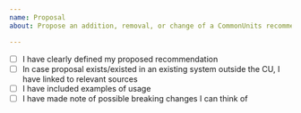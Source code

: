 ```yaml
---
name: Proposal
about: Propose an addition, removal, or change of a CommonUnits recommendation

---
```


- [ ] I have clearly defined my proposed recommendation
- [ ] In case proposal exists/existed in an existing system outside the CU, I have linked to relevant sources
- [ ] I have included examples of usage
- [ ] I have made note of possible breaking changes I can think of
